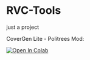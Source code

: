 # RVC-Tools

just a project 

CоvеrGеn Litе - Pоlitrееs Mod:

<a href="https://colab.research.google.com/github/Nex432/RVC-Tools/blob/main/C%D0%BEv%D0%B5rG%D0%B5n_Lit%D0%B5_P%D0%BElitr%D0%B5%D0%B5s.ipynb" target="_parent">
    <img src="https://colab.research.google.com/assets/colab-badge.svg" alt="Open In Colab"/>
</a>
